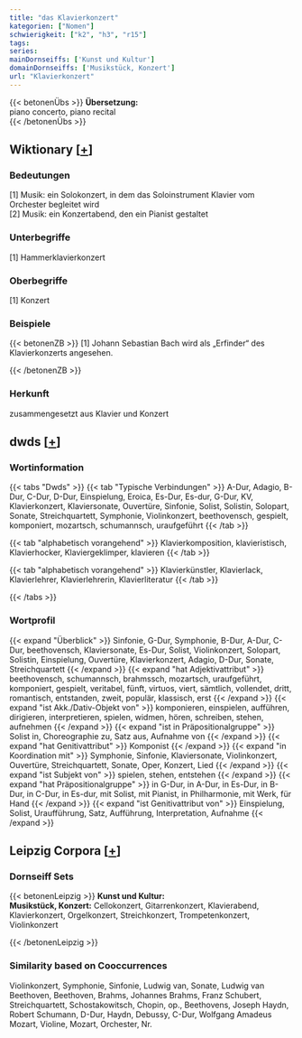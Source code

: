 ```yaml
---
title: "das Klavierkonzert"
kategorien: ["Nomen"]
schwierigkeit: ["k2", "h3", "r15"]
tags:
series:
mainDornseiffs: ['Kunst und Kultur']
domainDornseiffs: ['Musikstück, Konzert']
url: "Klavierkonzert"
---
```


{{< betonenÜbs >}}
**Übersetzung:**  
piano concerto, piano recital  
{{< /betonenÜbs >}}

## Wiktionary [[+](https://de.wiktionary.org/wiki/Klavierkonzert)]

### Bedeutungen
[1] Musik: ein Solokonzert, in dem das Soloinstrument Klavier vom Orchester begleitet wird  
[2] Musik: ein Konzertabend, den ein Pianist gestaltet  

### Unterbegriffe
[1] Hammerklavierkonzert  

### Oberbegriffe
[1] Konzert  

### Beispiele
{{< betonenZB >}}
[1] Johann Sebastian Bach wird als „Erfinder“ des Klavierkonzerts angesehen.  

{{< /betonenZB >}}
### Herkunft
zusammengesetzt aus Klavier und Konzert  



## dwds [[+](https://www.dwds.de/wb/Klavierkonzert)]

### Wortinformation
{{< tabs "Dwds" >}}
{{< tab "Typische Verbindungen" >}}
A-Dur, Adagio, B-Dur, C-Dur, D-Dur, Einspielung, Eroica, Es-Dur, Es-dur, G-Dur, KV, Klavierkonzert, Klaviersonate, Ouvertüre, Sinfonie, Solist, Solistin, Solopart, Sonate, Streichquartett, Symphonie, Violinkonzert, beethovensch, gespielt, komponiert, mozartsch, schumannsch, uraufgeführt
{{< /tab >}}

{{< tab "alphabetisch vorangehend" >}}
Klavierkomposition, klavieristisch, Klavierhocker, Klaviergeklimper, klavieren
{{< /tab >}}

{{< tab "alphabetisch vorangehend" >}}
Klavierkünstler, Klavierlack, Klavierlehrer, Klavierlehrerin, Klavierliteratur
{{< /tab >}}

{{< /tabs >}}

### Wortprofil
{{< expand "Überblick" >}} Sinfonie, G-Dur, Symphonie, B-Dur, A-Dur, C-Dur, beethovensch, Klaviersonate, Es-Dur, Solist, Violinkonzert, Solopart, Solistin, Einspielung, Ouvertüre, Klavierkonzert, Adagio, D-Dur, Sonate, Streichquartett {{< /expand >}}
{{< expand "hat Adjektivattribut" >}} beethovensch, schumannsch, brahmssch, mozartsch, uraufgeführt, komponiert, gespielt, veritabel, fünft, virtuos, viert, sämtlich, vollendet, dritt, romantisch, entstanden, zweit, populär, klassisch, erst {{< /expand >}}
{{< expand "ist Akk./Dativ-Objekt von" >}} komponieren, einspielen, aufführen, dirigieren, interpretieren, spielen, widmen, hören, schreiben, stehen, aufnehmen {{< /expand >}}
{{< expand "ist in Präpositionalgruppe" >}} Solist in, Choreographie zu, Satz aus, Aufnahme von {{< /expand >}}
{{< expand "hat Genitivattribut" >}} Komponist {{< /expand >}}
{{< expand "in Koordination mit" >}} Symphonie, Sinfonie, Klaviersonate, Violinkonzert, Ouvertüre, Streichquartett, Sonate, Oper, Konzert, Lied {{< /expand >}}
{{< expand "ist Subjekt von" >}} spielen, stehen, entstehen {{< /expand >}}
{{< expand "hat Präpositionalgruppe" >}} in G-Dur, in A-Dur, in Es-Dur, in B-Dur, in C-Dur, in Es-dur, mit Solist, mit Pianist, in Philharmonie, mit Werk, für Hand {{< /expand >}}
{{< expand "ist Genitivattribut von" >}} Einspielung, Solist, Uraufführung, Satz, Aufführung, Interpretation, Aufnahme {{< /expand >}}

## Leipzig Corpora [[+](https://corpora.uni-leipzig.de/en/res?word=Klavierkonzert&corpusId=deu_newscrawl-public_2018)]

### Dornseiff Sets
{{< betonenLeipzig >}}
**Kunst und Kultur:**  
**Musikstück, Konzert:** Cellokonzert, Gitarrenkonzert, Klavierabend, Klavierkonzert, Orgelkonzert, Streichkonzert, Trompetenkonzert, Violinkonzert  

{{< /betonenLeipzig >}}

### Similarity based on Cooccurrences
Violinkonzert, Symphonie, Sinfonie, Ludwig van, Sonate, Ludwig van Beethoven, Beethoven, Brahms, Johannes Brahms, Franz Schubert, Streichquartett, Schostakowitsch, Chopin, op., Beethovens, Joseph Haydn, Robert Schumann, D-Dur, Haydn, Debussy, C-Dur, Wolfgang Amadeus Mozart, Violine, Mozart, Orchester, Nr.

